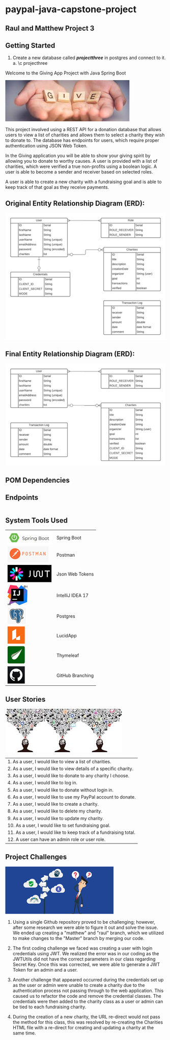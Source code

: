# paypal-java-capstone-project

## Raul and Matthew Project 3


## Getting Started
1. Create a new database called _**projectthree**_ in postgres and connect to it.
    a. \c projecthree

Welcome to the Giving App Project with Java Spring Boot

![img.png](images/img.png)


This project involved using a REST API for a donation database that allows users to view a list
of charities and allows them to select a charity they wish to donate to. The database has 
endpoints for users, which require proper authentication using JSON Web Token. 

In the Giving application you will be able to show your giving spirit by allowing you to donate
to worthy causes. A user is provided with a list of charities, which were verified a true non-profits
using a boolean logic. A user is able to become a sender and receiver based on selected roles.

A user is able to create a new charity with a fundraising goal and is able to
keep track of that goal as they receive payments. 


## Original Entity Relationship Diagram (ERD):

![img.png](images/imgErd1.png)

## Final Entity Relationship Diagram (ERD):

![img_17.png](images/img_17.png)

## POM Dependencies


## Endpoints
|  |  | |
| --- | :--- | :---|



## System Tools Used

|  |  |
| --- | :--- |
| ![img_5.png](images/img_5.png) | Spring Boot 
| ![img_7.png](images/img_7.png) | Postman
|![img_8.png](images/img_8.png)  | Json Web Tokens
|![img_6.png](images/img_6.png)  | IntelliJ IDEA 17
|![img_9.png](images/img_9.png) | Postgres
|![img_10.png](images/img_10.png) | LucidApp
|![img_12.png](images/img_12.png) |Thymeleaf
|![img_14.png](images/img_14.png) |GitHub Branching

## User Stories

![img_16.png](images/img_16.png)

| | 
|:---|
|1.	As a user, I would like to view a list of charities.
|2.	As a user, I would like to view details of a specific charity.
|3.	As a user, I would like to donate to any charity I choose.
|4.	As a user, I would like to log in.
|5.	As a user, I would like to donate without login in.
|6.	As a user, I would like to use my PayPal account to donate.
|7.	As a user, I would like to create a charity.
|8.	As a user, I would like to delete my charity.
|9.	As a user, I would like to update my charity.
|10. As a user, I would like to set fundraising goal.
|11. As a user, I would like to keep track of a fundraising total.
|12. A user can have an admin role or user role. 

## Project Challenges

![img_4.png](images/img_4.png)

1. Using a single Github repository proved to be challenging; however, after some research we
    were able to figure it out and solve the issue. We ended up creating a "matthew" and "raul" 
    branch, which we utilized to make changes to the "Master" branch by merging our code. 

2. The first coding challenge we faced was creating a user with login credentials using JWT. We realized 
   the error was in our coding as the JWTUtils did not have the correct parameters in our class regarding
   Secret Key. Once this was corrected, we were able to generate a JWT Token for an admin and a user. 

3. Another challenge that appeared occurred during the credentials set up as the user or admin were unable
   to create a charity due to the authentication process not passing through to the web application. This
   caused us to refactor the code and remove the credential classes. The credentials were then added to the
   charity class as a user or admin can be tied to each fundraising charity. 

4. During the creation of a new charity, the URL re-direct would not pass the method for this class, this was
    resolved by re-creating the Charities HTML file with a re-direct for creating and updating a charity at
    the same time. 


